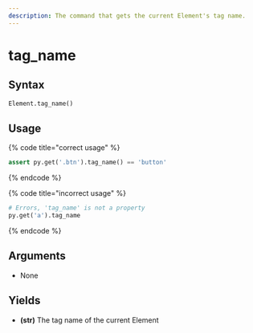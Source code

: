 ```yaml
---
description: The command that gets the current Element's tag name.
---
```


# tag\_name

## Syntax

```python
Element.tag_name()
```

## Usage

{% code title="correct usage" %}
```python
assert py.get('.btn').tag_name() == 'button'
```
{% endcode %}

{% code title="incorrect usage" %}
```python
# Errors, 'tag_name' is not a property
py.get('a').tag_name
```
{% endcode %}

## Arguments

* None

## Yields

* **(str)** The tag name of the current Element
